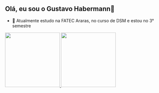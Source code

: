 ## Olá, eu sou o Gustavo Habermann👋

- 🌱 Atualmente estudo na FATEC Araras, no curso de DSM e estou no 3° semestre

<div>
  <a href="https://github.com/gustavofhabermann">
  <img height="180em" src="https://github-readme-stats.vercel.app/api?username=gustavofhabermann&show_icons=true&theme=dark&include_all_commits=true&count_private=true"/>
  <img height="180em" src="https://github-readme-stats.vercel.app/api/top-langs/?username=gustavofhabermann&layout=compact&langs_cout=16&theme=dark"/>
</div>
